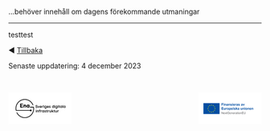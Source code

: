 ...behöver innehåll om dagens förekommande utmaningar


---------
testtest

:arrow_backward: [Tillbaka](README.md)

Senaste uppdatering: 4 december 2023

<p>&nbsp;</p>
<p>
<img align="left" src="../images/Ena-logo.png" width="25%" Height="25%"></img>
<img align="right" src="../images/NextGenEU-logo.png" width="25%" Height="25%"></img>
</p>

